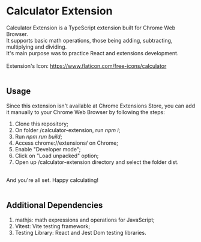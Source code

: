 # Calculator Extension
Calculator Extension is a TypeScript extension built for Chrome Web Browser.
<br>
It supports basic math operations, those being adding, subtracting, multiplying and dividing.
<br>
It's main purpose was to practice React and extensions development.
<br>
<br>
Extension's Icon: https://www.flaticon.com/free-icons/calculator
<br>
<br>

## Usage
Since this extension isn't available at Chrome Extensions Store, you can add it manually to your Chrome Web Browser by following the steps:
1. Clone this repository;
2. On folder /calculator-extension, run <i>npm i</i>;
3. Run <i>npm run build</i>;
4. Access chrome://extensions/ on Chrome;
5. Enable "Developer mode";
6. Click on "Load unpacked" option;
7. Open up /calculator-extension directory and select the folder dist.
<br>
And you're all set. Happy calculating!
<br>
<br>

## Additional Dependencies
1. mathjs: math expressions and operations for JavaScript;
2. Vitest: Vite testing framework;
3. Testing Library: React and Jest Dom testing libraries.
